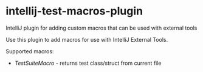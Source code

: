 # intellij-test-macros-plugin
IntelliJ plugin for adding custom macros that can be used with external tools

Use this plugin to add macros for use with IntelliJ External Tools.

Supported macros:
* $TestSuiteMacro$ - returns test class/struct from current file

